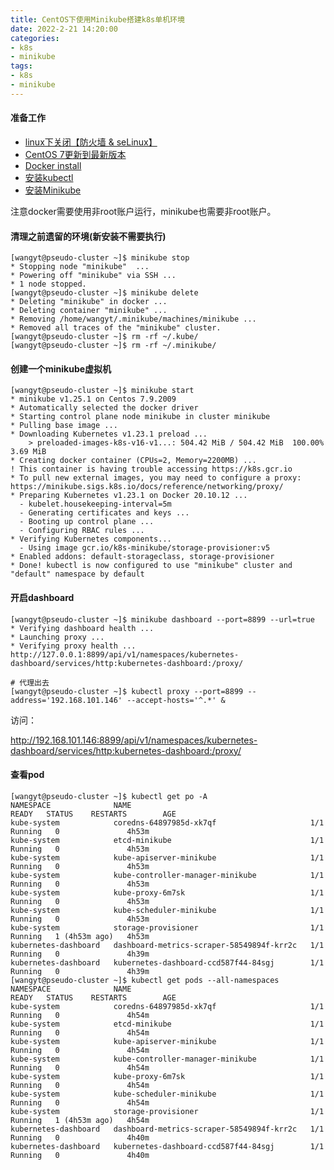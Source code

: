 ```yaml
---
title: CentOS下使用Minikube搭建k8s单机环境
date: 2022-2-21 14:20:00
categories:
- k8s
- minikube
tags:
- k8s
- minikube
---
```


#### 准备工作

* [linux下关闭【防火墙 & seLinux】](https://yongtao.wang/2022/02/21/linux%E4%B8%8B%E5%85%B3%E9%97%AD%E9%98%B2%E7%81%AB%E5%A2%99%20&%20selinux/)
* [CentOS 7更新到最新版本](https://yongtao.wang/2022/02/18/CentOS%207%E6%9B%B4%E6%96%B0%E5%88%B0%E6%9C%80%E6%96%B0%E7%89%88%E6%9C%AC(7.9.2009)/)
* [Docker install](https://yongtao.wang/2018/10/25/Docker%20install/)
* [安装kubectl](https://kubernetes.io/docs/tasks/tools/install-kubectl-linux/)
* [安装Minikube](https://minikube.sigs.k8s.io/docs/start/?spm=a2c6h.12873639.0.0.ab202043NBm9C5)

注意docker需要使用非root账户运行，minikube也需要非root账户。

<!--more-->

#### 清理之前遗留的环境(新安装不需要执行)
```shell script
[wangyt@pseudo-cluster ~]$ minikube stop
* Stopping node "minikube"  ...
* Powering off "minikube" via SSH ...
* 1 node stopped.
[wangyt@pseudo-cluster ~]$ minikube delete
* Deleting "minikube" in docker ...
* Deleting container "minikube" ...
* Removing /home/wangyt/.minikube/machines/minikube ...
* Removed all traces of the "minikube" cluster.
[wangyt@pseudo-cluster ~]$ rm -rf ~/.kube/
[wangyt@pseudo-cluster ~]$ rm -rf ~/.minikube/
```

#### 创建一个minikube虚拟机
```shell script
[wangyt@pseudo-cluster ~]$ minikube start
* minikube v1.25.1 on Centos 7.9.2009
* Automatically selected the docker driver
* Starting control plane node minikube in cluster minikube
* Pulling base image ...
* Downloading Kubernetes v1.23.1 preload ...
    > preloaded-images-k8s-v16-v1...: 504.42 MiB / 504.42 MiB  100.00% 3.69 MiB
* Creating docker container (CPUs=2, Memory=2200MB) ...
! This container is having trouble accessing https://k8s.gcr.io
* To pull new external images, you may need to configure a proxy: https://minikube.sigs.k8s.io/docs/reference/networking/proxy/
* Preparing Kubernetes v1.23.1 on Docker 20.10.12 ...
  - kubelet.housekeeping-interval=5m
  - Generating certificates and keys ...
  - Booting up control plane ...
  - Configuring RBAC rules ...
* Verifying Kubernetes components...
  - Using image gcr.io/k8s-minikube/storage-provisioner:v5
* Enabled addons: default-storageclass, storage-provisioner
* Done! kubectl is now configured to use "minikube" cluster and "default" namespace by default
```

#### 开启dashboard
```shell script
[wangyt@pseudo-cluster ~]$ minikube dashboard --port=8899 --url=true
* Verifying dashboard health ...
* Launching proxy ...
* Verifying proxy health ...
http://127.0.0.1:8899/api/v1/namespaces/kubernetes-dashboard/services/http:kubernetes-dashboard:/proxy/

# 代理出去
[wangyt@pseudo-cluster ~]$ kubectl proxy --port=8899 --address='192.168.101.146' --accept-hosts='^.*' &
```

访问：

http://192.168.101.146:8899/api/v1/namespaces/kubernetes-dashboard/services/http:kubernetes-dashboard:/proxy/

#### 查看pod
```shell script
[wangyt@pseudo-cluster ~]$ kubectl get po -A
NAMESPACE              NAME                                        READY   STATUS    RESTARTS        AGE
kube-system            coredns-64897985d-xk7qf                     1/1     Running   0               4h53m
kube-system            etcd-minikube                               1/1     Running   0               4h53m
kube-system            kube-apiserver-minikube                     1/1     Running   0               4h53m
kube-system            kube-controller-manager-minikube            1/1     Running   0               4h53m
kube-system            kube-proxy-6m7sk                            1/1     Running   0               4h53m
kube-system            kube-scheduler-minikube                     1/1     Running   0               4h53m
kube-system            storage-provisioner                         1/1     Running   1 (4h53m ago)   4h53m
kubernetes-dashboard   dashboard-metrics-scraper-58549894f-krr2c   1/1     Running   0               4h39m
kubernetes-dashboard   kubernetes-dashboard-ccd587f44-84sgj        1/1     Running   0               4h39m
[wangyt@pseudo-cluster ~]$ kubectl get pods --all-namespaces
NAMESPACE              NAME                                        READY   STATUS    RESTARTS        AGE
kube-system            coredns-64897985d-xk7qf                     1/1     Running   0               4h54m
kube-system            etcd-minikube                               1/1     Running   0               4h54m
kube-system            kube-apiserver-minikube                     1/1     Running   0               4h54m
kube-system            kube-controller-manager-minikube            1/1     Running   0               4h54m
kube-system            kube-proxy-6m7sk                            1/1     Running   0               4h54m
kube-system            kube-scheduler-minikube                     1/1     Running   0               4h54m
kube-system            storage-provisioner                         1/1     Running   1 (4h53m ago)   4h54m
kubernetes-dashboard   dashboard-metrics-scraper-58549894f-krr2c   1/1     Running   0               4h40m
kubernetes-dashboard   kubernetes-dashboard-ccd587f44-84sgj        1/1     Running   0               4h40m
```
